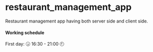 # restaurant_management_app
Restaurant management app having both server side and client side.

#### Working schedule ####
First day: 🕟 16:30 - 21:00 🕘
